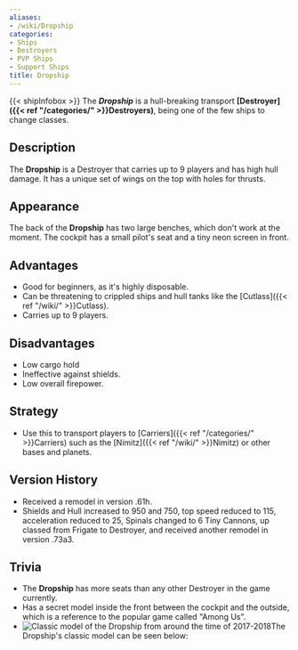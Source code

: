 ```yaml
---
aliases:
- /wiki/Dropship
categories:
- Ships
- Destroyers
- PVP Ships
- Support Ships
title: Dropship
---
```


{{< shipInfobox >}} The **_Dropship_** is a hull-breaking transport **[Destroyer]({{< ref "/categories/" >}}Destroyers)**, being one of the few ships to change classes. 

## Description

The **Dropship** is a Destroyer that carries up to 9 players and has high hull damage. It has a unique set of wings on the top with holes for thrusts.

## Appearance

The back of the **Dropship** has two large benches, which don't work at the moment. The cockpit has a small pilot's seat and a tiny neon screen in front.

## Advantages

- Good for beginners, as it's highly disposable.
- Can be threatening to crippled ships and hull tanks like the [Cutlass]({{< ref "/wiki/" >}}Cutlass).
- Carries up to 9 players.

## Disadvantages

- Low cargo hold
- Ineffective against shields.
- Low overall firepower.

## Strategy

- Use this to transport players to [Carriers]({{< ref "/categories/" >}}Carriers) such as the [Nimitz]({{< ref "/wiki/" >}}Nimitz) or other bases and planets.

## Version History 

- Received a remodel in version .61h.
- Shields and Hull increased to 950 and 750, top speed reduced to 115, acceleration reduced to 25, Spinals changed to 6 Tiny Cannons, up classed from Frigate to Destroyer, and received another remodel in version .73a3.

## Trivia

- The **Dropship** has more seats than any other Destroyer in the game currently.
- Has a secret model inside the front between the cockpit and the outside, which is a reference to the popular game called "Among Us".
- ![Classic model of the Dropship from around the time of
2017-2018](ClassicDropship.png "Classic model of the Dropship from around the time of 2017-2018")The Dropship's classic model can be seen below: